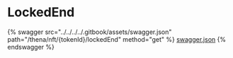 # LockedEnd

{% swagger src="../../../../.gitbook/assets/swagger.json" path="/thena/nft/{tokenId}/lockedEnd" method="get" %}
[swagger.json](../../../../.gitbook/assets/swagger.json)
{% endswagger %}
